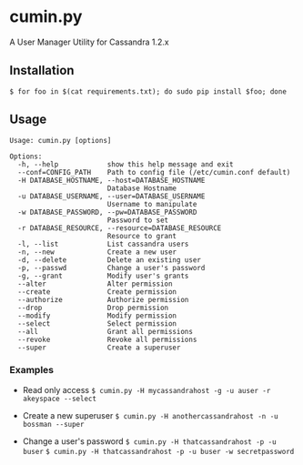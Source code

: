 cumin.py
========

A User Manager Utility for Cassandra 1.2.x

## Installation

    $ for foo in $(cat requirements.txt); do sudo pip install $foo; done

## Usage
```
Usage: cumin.py [options]

Options:
  -h, --help            show this help message and exit
  --conf=CONFIG_PATH    Path to config file (/etc/cumin.conf default)
  -H DATABASE_HOSTNAME, --host=DATABASE_HOSTNAME
                        Database Hostname
  -u DATABASE_USERNAME, --user=DATABASE_USERNAME
                        Username to manipulate
  -w DATABASE_PASSWORD, --pw=DATABASE_PASSWORD
                        Password to set
  -r DATABASE_RESOURCE, --resource=DATABASE_RESOURCE
                        Resource to grant
  -l, --list            List cassandra users
  -n, --new             Create a new user
  -d, --delete          Delete an existing user
  -p, --passwd          Change a user's password
  -g, --grant           Modify user's grants
  --alter               Alter permission
  --create              Create permission
  --authorize           Authorize permission
  --drop                Drop permission
  --modify              Modify permission
  --select              Select permission
  --all                 Grant all permissions
  --revoke              Revoke all permissions
  --super               Create a superuser
```

### Examples
* Read only access 
`$ cumin.py -H mycassandrahost -g -u auser -r akeyspace --select`

* Create a new superuser 
`$ cumin.py -H anothercassandrahost -n -u bossman --super`

* Change a user's password
`$ cumin.py -H thatcassandrahost -p -u buser`
`$ cumin.py -H thatcassandrahost -p -u buser -w secretpassword`
